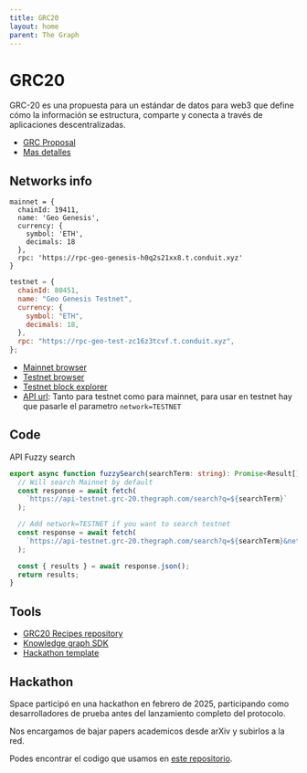 ```yaml
---
title: GRC20
layout: home
parent: The Graph
---
```


# GRC20

GRC-20 es una propuesta para un estándar de datos para web3 que define cómo la información se estructura, comparte y conecta a través de aplicaciones descentralizadas.

- [GRC Proposal](https://github.com/graphprotocol/graph-improvement-proposals/blob/main/grcs/0020-knowledge-graph.md)
- [Mas detalles](https://thegraph.com/blog/grc20-knowledge-graph/)

## Networks info

```JS
mainnet = {
  chainId: 19411,
  name: 'Geo Genesis',
  currency: {
    symbol: 'ETH',
    decimals: 18
  },
  rpc: 'https://rpc-geo-genesis-h0q2s21xx8.t.conduit.xyz'
}
```

```js
testnet = {
  chainId: 80451,
  name: "Geo Genesis Testnet",
  currency: {
    symbol: "ETH",
    decimals: 18,
  },
  rpc: "https://rpc-geo-test-zc16z3tcvf.t.conduit.xyz",
};
```

- [Mainnet browser](https://www.geobrowser.io/)
- [Testnet browser](https://geogenesis-git-feat-testnet-geo-browser.vercel.app/)
- [Testnet block explorer](https://explorer-geo-test-zc16z3tcvf.t.conduit.xyz/)
- [API url](https://api-testnet.grc-20.thegraph.com): Tanto para testnet como para mainnet, para usar en testnet hay que pasarle el parametro `network=TESTNET`

## Code

API Fuzzy search

```ts
export async function fuzzySearch(searchTerm: string): Promise<Result[]> {
  // Will search Mainnet by default
  const response = await fetch(
    `https://api-testnet.grc-20.thegraph.com/search?q=${searchTerm}`
  );

  // Add network=TESTNET if you want to search testnet
  const response = await fetch(
    `https://api-testnet.grc-20.thegraph.com/search?q=${searchTerm}&network=TESTNET`
  );

  const { results } = await response.json();
  return results;
}
```

## Tools

- [GRC20 Recipes repository](https://github.com/geobrowser/grc-20-recipes)
- [Knowledge graph SDK](https://github.com/graphprotocol/grc-20-ts)
- [Hackathon template](https://github.com/geobrowser/hackathon-template)

## Hackathon

Space participó en una hackathon en febrero de 2025, participando como desarrolladores de prueba antes del lanzamiento completo del protocolo.

Nos encargamos de bajar papers academicos desde arXiv y subirlos a la red.

Podes encontrar el codigo que usamos en [este repositorio](https://github.com/SpaceUY/GRC20Hackathon2025).
